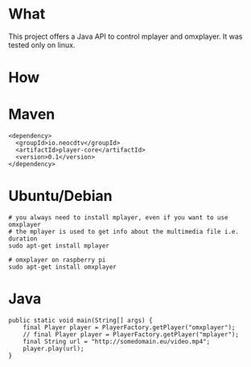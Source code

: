 What
=====
This project offers a Java API to control mplayer and omxplayer. It was tested only on linux. 

How
=====
Maven
======
    <dependency>
      <groupId>io.neocdtv</groupId>
      <artifactId>player-core</artifactId>
      <version>0.1</version>
    </dependency>
    
Ubuntu/Debian
======
    # you always need to install mplayer, even if you want to use omxplayer
    # the mplayer is used to get info about the multimedia file i.e. duration
    sudo apt-get install mplayer
    
    # omxplayer on raspberry pi 
    sudo apt-get install omxplayer

Java
======
    public static void main(String[] args) {
        final Player player = PlayerFactory.getPlayer("omxplayer");
        // final Player player = PlayerFactory.getPlayer("mplayer");
        final String url = "http://somedomain.eu/video.mp4";
        player.play(url);
    }
